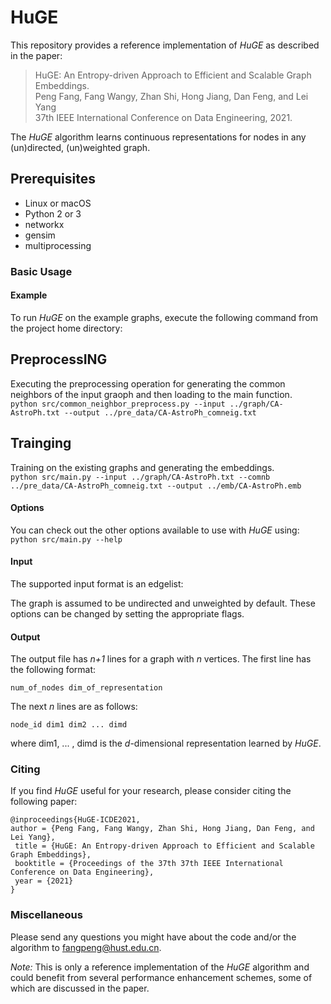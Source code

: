 # HuGE

This repository provides a reference implementation of *HuGE* as described in the paper:<br>
> HuGE: An Entropy-driven Approach to Efficient and Scalable Graph Embeddings.<br>
> Peng Fang, Fang Wangy, Zhan Shi, Hong Jiang, Dan Feng, and Lei Yang <br>
> 37th IEEE International Conference on Data Engineering, 2021.<br>
> <Insert paper link>

The *HuGE* algorithm learns continuous representations for nodes in any (un)directed, (un)weighted graph. 

## Prerequisites

- Linux or macOS
- Python 2 or 3
- networkx
- gensim
- multiprocessing

### Basic Usage

#### Example
To run *HuGE* on the example graphs, execute the following command from the project home directory:<br/>
## PreprocessING
Executing the preprocessing operation for generating the common neighbors of the input graoph and then loading to the main function.<br/>
    ``python src/common_neighbor_preprocess.py --input ../graph/CA-AstroPh.txt --output ../pre_data/CA-AstroPh_comneig.txt``
## Trainging    
Training on the existing graphs and generating the embeddings. <br/>
    ``python src/main.py --input ../graph/CA-AstroPh.txt --comnb ../pre_data/CA-AstroPh_comneig.txt --output ../emb/CA-AstroPh.emb``

#### Options
You can check out the other options available to use with *HuGE* using:<br/>
	``python src/main.py --help``

#### Input
The supported input format is an edgelist:
		
The graph is assumed to be undirected and unweighted by default. These options can be changed by setting the appropriate flags.

#### Output
The output file has *n+1* lines for a graph with *n* vertices. 
The first line has the following format:

	num_of_nodes dim_of_representation

The next *n* lines are as follows:
	
	node_id dim1 dim2 ... dimd

where dim1, ... , dimd is the *d*-dimensional representation learned by *HuGE*.

### Citing
If you find *HuGE* useful for your research, please consider citing the following paper:

	@inproceedings{HuGE-ICDE2021,
	author = {Peng Fang, Fang Wangy, Zhan Shi, Hong Jiang, Dan Feng, and Lei Yang},
	 title = {HuGE: An Entropy-driven Approach to Efficient and Scalable Graph Embeddings},
	 booktitle = {Proceedings of the 37th 37th IEEE International Conference on Data Engineering},
	 year = {2021}
	}


### Miscellaneous

Please send any questions you might have about the code and/or the algorithm to <fangpeng@hust.edu.cn>.

*Note:* This is only a reference implementation of the *HuGE* algorithm and could benefit from several performance enhancement schemes, some of which are discussed in the paper.
